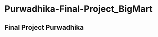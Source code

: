 # Purwadhika-Final-Project_BigMart
Final Project Purwadhika
--------------------------------------

